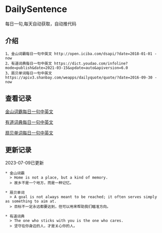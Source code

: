 # DailySentence

每日一句,每天自动获取，自动推代码

## 介绍

```
1、金山词霸每日一句中英文 http://open.iciba.com/dsapi/?date=2018-01-01 - now
2、有道词典每日一句中英文 https://dict.youdao.com/infoline?mode=publish&date=2021-03-15&update=auto&apiversion=6.0
3、扇贝单词每日一句中英文 https://apiv3.shanbay.com/weapps/dailyquote/quote/?date=2016-09-30 - now
```

## 查看记录

[金山词霸每日一句中英文](./data/iciba/)

[有道词典每日一句中英文](./data/youdao/)

[扇贝单词每日一句中英文](./data/shanbay/)

## 更新记录
2023-07-09已更新 
```
* 金山词霸
  > Home is not a place, but a kind of memory.
  > 故乡不是一个地方，而是一种记忆。

* 扇贝单词
  > A goal is not always meant to be reached; it often serves simply as something to aim at.
  > 目标不一定永远都要达到，但可以用来帮助我们瞄准方向。

* 有道词典
  > The one who sticks with you is the one who cares.
  > 坚守在你身边的人，才是关心你的人。

```
